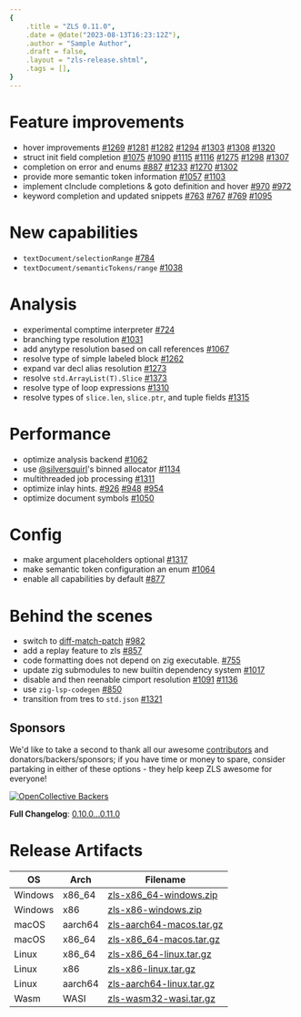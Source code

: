 ```yaml
---
{
    .title = "ZLS 0.11.0",
    .date = @date("2023-08-13T16:23:12Z"),
    .author = "Sample Author",
    .draft = false,
    .layout = "zls-release.shtml",
    .tags = [],
} 
---
```


# Feature improvements

- hover improvements [#1269](https://github.com/zigtools/zls/pull/1269) [#1281](https://github.com/zigtools/zls/pull/1281) [#1282](https://github.com/zigtools/zls/pull/1282) [#1294](https://github.com/zigtools/zls/pull/1294) [#1303](https://github.com/zigtools/zls/pull/1303) [#1308](https://github.com/zigtools/zls/pull/1308) [#1320](https://github.com/zigtools/zls/pull/1320)
- struct init field completion [#1075](https://github.com/zigtools/zls/pull/1075) [#1090](https://github.com/zigtools/zls/pull/1090) [#1115](https://github.com/zigtools/zls/pull/1115) [#1116](https://github.com/zigtools/zls/pull/1116) [#1275](https://github.com/zigtools/zls/pull/1275) [#1298](https://github.com/zigtools/zls/pull/1298) [#1307](https://github.com/zigtools/zls/pull/1307)
- completion on error and enums [#887](https://github.com/zigtools/zls/pull/887) [#1233](https://github.com/zigtools/zls/pull/1233) [#1270](https://github.com/zigtools/zls/pull/1270) [#1302](https://github.com/zigtools/zls/pull/1302)
- provide more semantic token information [#1057](https://github.com/zigtools/zls/pull/1057) [#1103](https://github.com/zigtools/zls/pull/1103)
- implement cInclude completions & goto definition and hover [#970](https://github.com/zigtools/zls/pull/970) [#972](https://github.com/zigtools/zls/pull/972)
- keyword completion and updated snippets [#763](https://github.com/zigtools/zls/pull/763) [#767](https://github.com/zigtools/zls/pull/767) [#769](https://github.com/zigtools/zls/pull/769) [#1095](https://github.com/zigtools/zls/pull/1095)

# New capabilities

- `textDocument/selectionRange` [#784](https://github.com/zigtools/zls/pull/784)
- `textDocument/semanticTokens/range` [#1038](https://github.com/zigtools/zls/pull/1038)

# Analysis

- experimental comptime interpreter [#724](https://github.com/zigtools/zls/pull/724)
- branching type resolution [#1031](https://github.com/zigtools/zls/pull/1031)
- add anytype resolution based on call references [#1067](https://github.com/zigtools/zls/pull/1067)
- resolve type of simple labeled block [#1262](https://github.com/zigtools/zls/pull/1262)
- expand var decl alias resolution [#1273](https://github.com/zigtools/zls/pull/1273)
- resolve `std.ArrayList(T).Slice` [#1373](https://github.com/zigtools/zls/pull/1373)
- resolve type of loop expressions [#1310](https://github.com/zigtools/zls/pull/1310)
- resolve types of `slice.len`, `slice.ptr`, and tuple fields [#1315](https://github.com/zigtools/zls/pull/1315)

# Performance

- optimize analysis backend [#1062](https://github.com/zigtools/zls/pull/1062)
- use [@silversquirl](https://github.com/silversquirl)'s binned allocator [#1134](https://github.com/zigtools/zls/pull/1134)
- multithreaded job processing [#1311](https://github.com/zigtools/zls/pull/1311)
- optimize inlay hints. [#926](https://github.com/zigtools/zls/pull/926) [#948](https://github.com/zigtools/zls/pull/948) [#954](https://github.com/zigtools/zls/pull/954)
- optimize document symbols [#1050](https://github.com/zigtools/zls/pull/1050)

# Config

- make argument placeholders optional [#1317](https://github.com/zigtools/zls/pull/1317)
- make semantic token configuration an enum [#1064](https://github.com/zigtools/zls/pull/1064)
- enable all capabilities by default [#877](https://github.com/zigtools/zls/pull/877)

# Behind the scenes

- switch to [diff-match-patch](https://github.com/ziglibs/diffz) [#982](https://github.com/zigtools/zls/pull/982)
- add a replay feature to zls [#857](https://github.com/zigtools/zls/pull/857)
- code formatting does not depend on zig executable. [#755](https://github.com/zigtools/zls/pull/755)
- update zig submodules to new builtin dependency system [#1017](https://github.com/zigtools/zls/pull/1017)
- disable and then reenable cimport resolution [#1091](https://github.com/zigtools/zls/pull/1091) [#1136](https://github.com/zigtools/zls/pull/1136)
- use `zig-lsp-codegen` [#850](https://github.com/zigtools/zls/pull/850)
- transition from tres to `std.json` [#1321](https://github.com/zigtools/zls/pull/1321)

## Sponsors

We'd like to take a second to thank all our awesome [contributors](https://github.com/zigtools/zls/graphs/contributors) and donators/backers/sponsors; if you have time or money to spare, consider partaking in either of these options - they help keep ZLS awesome for everyone!

[![OpenCollective Backers](https://opencollective.com/zigtools/backers.svg?width=890&limit=1000)](https://opencollective.com/zigtools#category-CONTRIBUTE)

**Full Changelog**: [0.10.0...0.11.0](https://github.com/zigtools/zls/compare/0.10.0...0.11.0)

# Release Artifacts

| OS      | Arch    | Filename                                                                                                      |
| ------- | ------- | ------------------------------------------------------------------------------------------------------------- |
| Windows | x86_64  | [zls-x86_64-windows.zip](https://github.com/zigtools/zls/releases/download/0.11.0/zls-x86_64-windows.zip)     |
| Windows | x86     | [zls-x86-windows.zip](https://github.com/zigtools/zls/releases/download/0.11.0/zls-x86-windows.zip)           |
| macOS   | aarch64 | [zls-aarch64-macos.tar.gz](https://github.com/zigtools/zls/releases/download/0.11.0/zls-aarch64-macos.tar.gz) |
| macOS   | x86_64  | [zls-x86_64-macos.tar.gz](https://github.com/zigtools/zls/releases/download/0.11.0/zls-x86_64-macos.tar.gz)   |
| Linux   | x86_64  | [zls-x86_64-linux.tar.gz](https://github.com/zigtools/zls/releases/download/0.11.0/zls-x86_64-linux.tar.gz)   |
| Linux   | x86     | [zls-x86-linux.tar.gz](https://github.com/zigtools/zls/releases/download/0.11.0/zls-x86-linux.tar.gz)         |
| Linux   | aarch64 | [zls-aarch64-linux.tar.gz](https://github.com/zigtools/zls/releases/download/0.11.0/zls-aarch64-linux.tar.gz) |
| Wasm    | WASI    | [zls-wasm32-wasi.tar.gz](https://github.com/zigtools/zls/releases/download/0.11.0/zls-wasm32-wasi.tar.gz)     |
